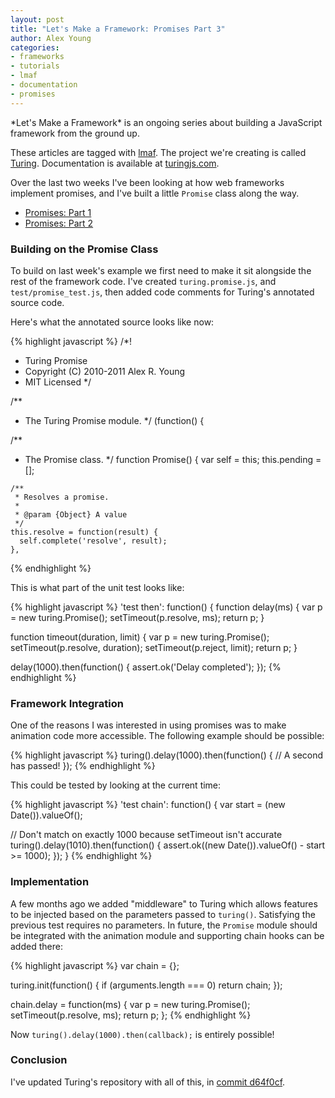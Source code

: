 ```yaml
---
layout: post
title: "Let's Make a Framework: Promises Part 3"
author: Alex Young
categories: 
- frameworks
- tutorials
- lmaf
- documentation
- promises
---
```


<div class="intro">
*Let's Make a Framework* is an ongoing series about building a JavaScript framework from the ground up.

These articles are tagged with [lmaf](http://dailyjs.com/tags.html#lmaf). The project we're creating is called [Turing](http://github.com/alexyoung/turing.js). Documentation is available at [turingjs.com](http://turingjs.com/).

</div>
Over the last two weeks I've been looking at how web frameworks implement promises, and I've built a little <code>Promise</code> class along the way.

-   [Promises: Part 1](http://dailyjs.com/2011/06/02/framework-65/)
-   [Promises: Part 2](http://dailyjs.com/2011/06/09/framework-66/)

### Building on the Promise Class

To build on last week's example we first need to make it sit alongside the rest of the framework code. I've created <code>turing.promise.js</code>, and <code>test/promise\_test.js</code>, then added code comments for Turing's annotated source code.

Here's what the annotated source looks like now:

{% highlight javascript %}
/*!
 * Turing Promise
 * Copyright (C) 2010-2011 Alex R. Young
 * MIT Licensed
 */

/**
 * The Turing Promise module.
 */
(function() {

  /**
   * The Promise class.
   */
  function Promise() {
    var self = this;
    this.pending = [];

    /**
     * Resolves a promise.
     *
     * @param {Object} A value
     */
    this.resolve = function(result) {
      self.complete('resolve', result);
    },
{% endhighlight %}

This is what part of the unit test looks like:

{% highlight javascript %}
'test then': function() {
  function delay(ms) {
    var p = new turing.Promise();
    setTimeout(p.resolve, ms);
    return p;
  }

  function timeout(duration, limit) {
    var p = new turing.Promise();
    setTimeout(p.resolve, duration);
    setTimeout(p.reject, limit);
    return p;
  }

  delay(1000).then(function() {
    assert.ok('Delay completed');
  });
{% endhighlight %}

### Framework Integration

One of the reasons I was interested in using promises was to make animation code more accessible. The following example should be possible:

{% highlight javascript %}
turing().delay(1000).then(function() {
  // A second has passed!
});
{% endhighlight %}

This could be tested by looking at the current time:

{% highlight javascript %}
'test chain': function() {
  var start = (new Date()).valueOf();

  // Don't match on exactly 1000 because setTimeout isn't accurate
  turing().delay(1010).then(function() {
    assert.ok((new Date()).valueOf() - start >= 1000);
  });
}
{% endhighlight %}

### Implementation

A few months ago we added "middleware" to Turing which allows features to be injected based on the parameters passed to <code>turing()</code>. Satisfying the previous test requires no parameters. In future, the <code>Promise</code> module should be integrated with the animation module and supporting chain hooks can be added there:

{% highlight javascript %}
var chain = {};

turing.init(function() {
  if (arguments.length === 0)
    return chain;
});

chain.delay = function(ms) {
  var p = new turing.Promise();
  setTimeout(p.resolve, ms);
  return p;
};
{% endhighlight %}

Now <code>turing().delay(1000).then(callback);</code> is entirely possible!

### Conclusion

I've updated Turing's repository with all of this, in [commit d64f0cf](https://github.com/alexyoung/turing.js/tree/d64f0cf1339f4dd0cbd8a0bb9317f8f4b2341446).
